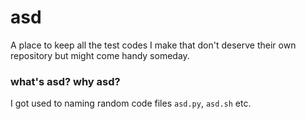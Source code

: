 # asd

A place to keep all the test codes I make that don't deserve their own repository but might come handy someday.

### what's asd? why asd?

I got used to naming random code files `asd.py`, `asd.sh` etc.
